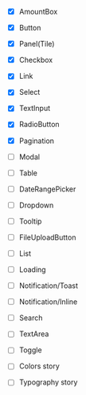 - [X] AmountBox
- [X] Button
- [X] Panel(Tile)
- [X] Checkbox
- [X] Link
- [X] Select
- [X] TextInput
- [X] RadioButton
- [X] Pagination
- [ ] Modal
- [ ] Table
- [ ] DateRangePicker
- [ ] Dropdown
- [ ] Tooltip
- [ ] FileUploadButton
- [ ] List
- [ ] Loading
- [ ] Notification/Toast
- [ ] Notification/Inline
- [ ] Search
- [ ] TextArea
- [ ] Toggle

- [ ] Colors story
- [ ] Typography story
